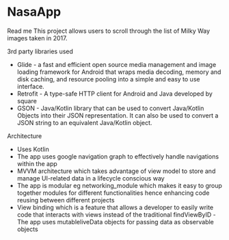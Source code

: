 # NasaApp

Read me
This project allows users to scroll through the list of Milky Way images taken in 2017.


3rd party libraries used
* Glide - a fast and efficient open source media management and image loading framework for Android that wraps media decoding, memory and disk caching, and resource pooling into a simple and easy to use interface.
* Retrofit - A type-safe HTTP client for Android and Java developed by square
* GSON - Java/Kotlin library that can be used to convert Java/Kotlin Objects into their JSON representation. It can also be used to convert a JSON string to an equivalent Java/Kotlin object.

Architecture
- Uses Kotlin
- The app uses google navigation graph to effectively handle navigations within the app
- MVVM architecture which takes advantage of view model to store and manage UI-related data in a lifecycle conscious way
- The app is modular eg networking_module which makes it easy to group together modules for different functionalities hence enhancing code
reusing between different projects
- View binding which is a feature that allows a developer to easily write code that interacts with views instead of the traditional findViewByID
-The app uses mutableliveData objects for passing data as observable objects
